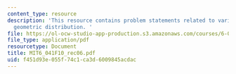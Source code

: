 ```yaml
---
content_type: resource
description: 'This resource contains problem statements related to variance of the
  geometric distribution. '
file: https://ol-ocw-studio-app-production.s3.amazonaws.com/courses/6-041-probabilistic-systems-analysis-and-applied-probability-fall-2010/f451d93e055f74c1ca3d6009845acdac_MIT6_041F10_rec06.pdf
file_type: application/pdf
resourcetype: Document
title: MIT6_041F10_rec06.pdf
uid: f451d93e-055f-74c1-ca3d-6009845acdac
---
```

